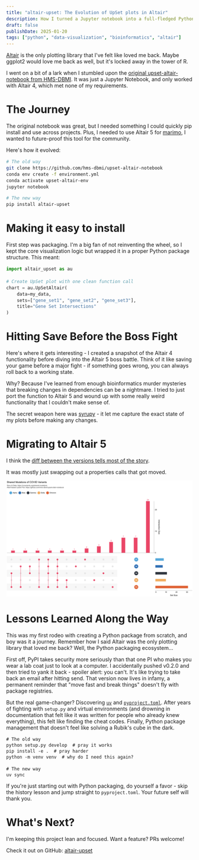 ```yaml
---
title: "altair-upset: The Evolution of UpSet plots in Altair"
description: How I turned a Jupyter notebook into a full-fledged Python package for UpSet plots
draft: false
publishDate: 2025-01-20
tags: ["python", "data-visualization", "bioinformatics", "altair"]
---
```


[Altair](https://altair-viz.github.io) is the only plotting library that I've felt like loved me back. Maybe ggplot2 would love me back as well, but it's locked away in the tower of R.

I went on a bit of a lark when I stumbled upon the [original upset-altair-notebook from HMS-DBMI](https://github.com/hms-dbmi/upset-altair-notebook). It was just a Jupyter Notebook, and only worked with Altair 4, which met none of my requirements.

# The Journey

The original notebook was great, but I needed something I could quickly pip install and use across projects. Plus, I needed to use Altair 5 for [marimo](https://marimo.io), I wanted to future-proof this tool for the community.

Here's how it evolved:

```bash
# The old way
git clone https://github.com/hms-dbmi/upset-altair-notebook
conda env create -f environment.yml
conda activate upset-altair-env
jupyter notebook
```

```bash
# The new way
pip install altair-upset
```

# Making it easy to install

First step was packaging. I'm a big fan of not reinventing the wheel, so I kept the core visualization logic but wrapped it in a proper Python package structure. This meant:

```python
import altair_upset as au

# Create UpSet plot with one clean function call
chart = au.UpSetAltair(
    data=my_data,
    sets=["gene_set1", "gene_set2", "gene_set3"],
    title="Gene Set Intersections"
)
```

# Hitting Save Before the Boss Fight

Here's where it gets interesting - I created a snapshot of the Altair 4 functionality before diving into the Altair 5 boss battle. Think of it like saving your game before a major fight - if something goes wrong, you can always roll back to a working state.

Why? Because I've learned from enough bioinformatics murder mysteries that breaking changes in dependencies can be a nightmare. I tried to just port the function to Altair 5 and wound up with some really weird functionality that I couldn't make sense of.

The secret weapon here was [syrupy](https://github.com/syrupy-project/syrupy) - it let me capture the exact state of my plots before making any changes.

# Migrating to Altair 5

I think the [diff between the versions tells most of the story](https://github.com/edmundmiller/altair-upset/compare/0.1.1...0.2.0).

It was mostly just swapping out a properties calls that got moved.

![Shared Mutations of COVID Variants UpSet Plot](https://github.com/edmundmiller/altair-upset/blob/3ab3e4de21fcaf02dd0ea0211cc14d08238a689b/tests/__snapshots__/test_covid_mutations/test_covid_mutations_subset%5Bimage%5D.png?raw=true)

# Lessons Learned Along the Way

This was my first rodeo with creating a Python package from scratch, and boy was it a journey. Remember how I said Altair was the only plotting library that loved me back? Well, the Python packaging ecosystem...

First off, PyPI takes security more seriously than that one PI who makes you wear a lab coat just to look at a computer. I accidentally pushed v0.2.0 and then tried to yank it back - spoiler alert: you can't. It's like trying to take back an email after hitting send. That version now lives in infamy, a permanent reminder that "move fast and break things" doesn't fly with package registries.

But the real game-changer? Discovering [`uv`](https://docs.astral.sh/uv/) and [`pyproject.toml`](https://packaging.python.org/en/latest/guides/writing-pyproject-toml/). After years of fighting with `setup.py` and virtual environments (and drowning in documentation that felt like it was written for people who already knew everything), this felt like finding the cheat codes. Finally, Python package management that doesn't feel like solving a Rubik's cube in the dark.

```shell
# The old way
python setup.py develop  # pray it works
pip install -e .  # pray harder
python -m venv venv  # why do I need this again?

# The new way
uv sync
```

If you're just starting out with Python packaging, do yourself a favor - skip the history lesson and jump straight to `pyproject.toml`. Your future self will thank you.

# What's Next?

I'm keeping this project lean and focused. Want a feature? PRs welcome!

Check it out on GitHub: [altair-upset](https://github.com/edmundmiller/altair-upset)
